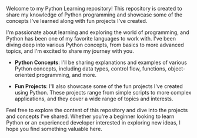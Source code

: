

Welcome to my Python Learning repository! This repository is created to share my knowledge of Python programming and showcase some of the concepts I've learned along with fun projects I've created.



I'm passionate about learning and exploring the world of programming, and Python has been one of my favorite languages to work with. I've been diving deep into various Python concepts, from basics to more advanced topics, and I'm excited to share my journey with you.

- **Python Concepts**: I'll be sharing explanations and examples of various Python concepts, including data types, control flow, functions, object-oriented programming, and more.
  
- **Fun Projects**: I'll also showcase some of the fun projects I've created using Python. These projects range from simple scripts to more complex applications, and they cover a wide range of topics and interests.



Feel free to explore the content of this repository and dive into the projects and concepts I've shared. Whether you're a beginner looking to learn Python or an experienced developer interested in exploring new ideas, I hope you find something valuable here.



